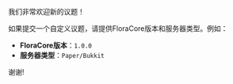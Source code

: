 我们非常欢迎新的议题！

如果提交一个自定义议题，请提供FloraCore版本和服务器类型。例如：

- **FloraCore版本**：`1.0.0`
- **服务器类型**：`Paper/Bukkit`

谢谢!
